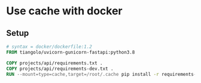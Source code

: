 Use cache with docker
===

Setup
---

```Dockerfile
# syntax = docker/dockerfile:1.2
FROM tiangolo/uvicorn-gunicorn-fastapi:python3.8

COPY projects/api/requirements.txt .
COPY projects/api/requirements-dev.txt .
RUN --mount=type=cache,target=/root/.cache pip install -r requirements-dev.txt -r requirements.txt
```

